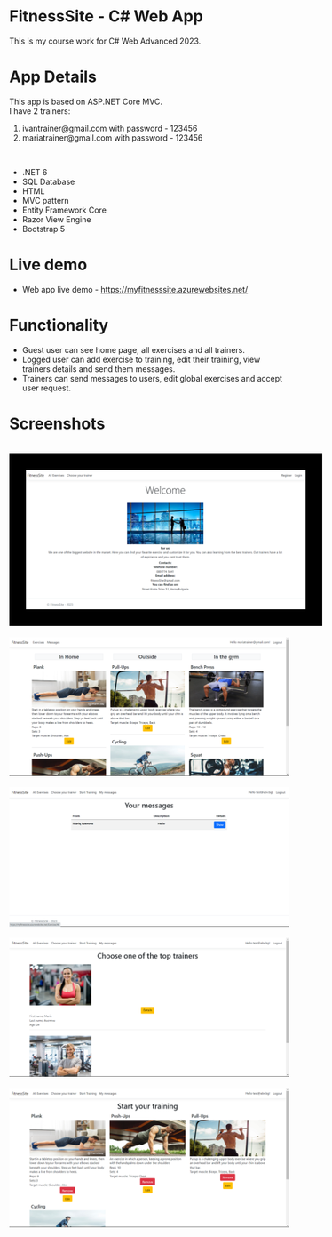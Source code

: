 <h1>FitnessSite - C# Web App</h1>

This is my course work for C# Web Advanced 2023.

<h1>App Details</h1>

This app is based on ASP.NET Core MVC.<br>
I have 2 trainers:<br>
   <ol><li>ivantrainer@gmail.com with password - 123456<br></li>
   <li>mariatrainer@gmail.com with password - 123456</li></ol>
<br>
<ul>
  <li>.NET 6</li>
  <li>SQL Database</li>
  <li>HTML</li>
  <li>MVC pattern</li>
  <li>Entity Framework Core</li>
  <li>Razor View Engine</li>
  <li>Bootstrap 5 </li>
</ul>

<h1>Live demo</h1>
<ul>
  <li>Web app live demo -   <a href="https://myfitnesssite.azurewebsites.net/">https://myfitnesssite.azurewebsites.net/</a></li>
</ul>

<h1>Functionality</h1>
<ul>
   <li>Guest user can see home page, all exercises and all trainers.</li>
   <li>Logged user can add exercise to training, edit their training, view trainers details and send them messages.</li>
   <li>Trainers can send messages to users, edit global exercises and accept user request.</li>
</ul>

<h1>Screenshots</h1>

<br>
<kbd><img style="border: 30px solid black;" src="Screenshots/Screenshot1.png" /></kbd>
<br>
<br>
<kbd><img src="Screenshots/Screenshot2.png"></kbd>
<br>
<br>
<kbd><img src="Screenshots/Screenshot3.png"></kbd>
<br>
<br>
<kbd><img src="Screenshots/Screenshot4.png"></kbd>
<br>
<br>
<kbd><img src="Screenshots/Screenshot5.png"></kbd>



                                                           


